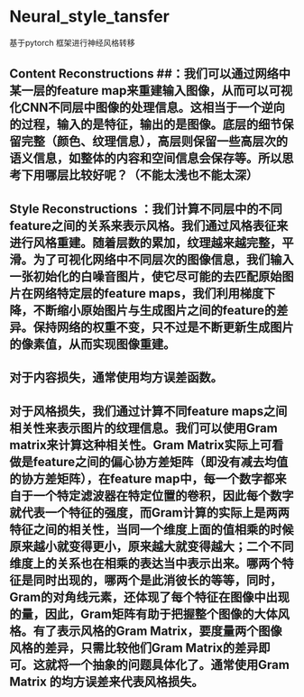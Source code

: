 # Neural_style_tansfer
基于pytorch 框架进行神经风格转移

## Content Reconstructions ##：我们可以通过网络中某一层的feature map来重建输入图像，从而可以可视化CNN不同层中图像的处理信息。这相当于一个逆向的过程，输入的是特征，输出的是图像。底层的细节保留完整（颜色、纹理信息），高层则保留一些高层次的语义信息，如整体的内容和空间信息会保存等。所以思考下用哪层比较好呢？（不能太浅也不能太深）

## Style Reconstructions ：我们计算不同层中的不同feature之间的关系来表示风格。我们通过风格表征来进行风格重建。随着层数的累加，纹理越来越完整，平滑。为了可视化网络中不同层次的图像信息，我们输入一张初始化的白噪音图片，使它尽可能的去匹配原始图片在网络特定层的feature maps，我们利用梯度下降，不断缩小原始图片与生成图片之间的feature的差异。保持网络的权重不变，只不过是不断更新生成图片的像素值，从而实现图像重建。

## 对于内容损失，通常使用均方误差函数。
## 对于风格损失，我们通过计算不同feature maps之间相关性来表示图片的纹理信息。我们可以使用Gram matrix来计算这种相关性。Gram Matrix实际上可看做是feature之间的偏心协方差矩阵（即没有减去均值的协方差矩阵），在feature map中，每一个数字都来自于一个特定滤波器在特定位置的卷积，因此每个数字就代表一个特征的强度，而Gram计算的实际上是两两特征之间的相关性，当同一个维度上面的值相乘的时候原来越小就变得更小，原来越大就变得越大；二个不同维度上的关系也在相乘的表达当中表示出来。哪两个特征是同时出现的，哪两个是此消彼长的等等，同时，Gram的对角线元素，还体现了每个特征在图像中出现的量，因此，Gram矩阵有助于把握整个图像的大体风格。有了表示风格的Gram Matrix，要度量两个图像风格的差异，只需比较他们Gram Matrix的差异即可。这就将一个抽象的问题具体化了。通常使用Gram Matrix 的均方误差来代表风格损失。

